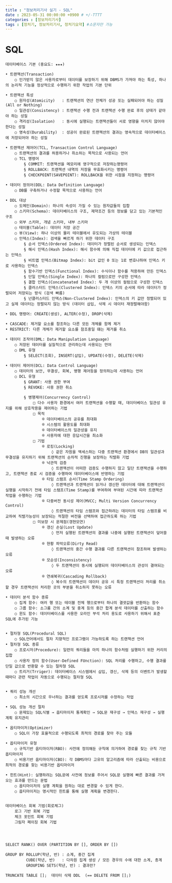 ```yaml
---
title : "정보처리기사 실기 - SQL"
date : 2023-05-31 00:00:00 +0900 # +/-TTTT
categories : [정보처리기사]
tags : [정처기, 정보처리기사, 정처기요약] #소문자만 가능
---
```


# **SQL**

	데이터베이스 기본 (중요도: ★★★)

	• 트랜잭션(Transaction)
		○ 인가받지 않은 사용자로부터 데이터를 보장하기 위해 DBMS가 가져야 하는 특성, 하나의 논리적 기능을 정상적으로 수행하기 위한 작업의 기본 단위
		
	• 트랜잭션 특성
		○ 원자성(Atomicity)   : 트랜잭션의 연산 전체가 성공 또는 실패되어야 하는 성질 (All or Nothing)
		○ 일관성(Consistency) : 트랜잭션 수행 전과 트랜잭션 수행 완료 후의 상태가 같아야 하는 성질
		○ 격리성(Isolation)   : 동시에 실행되는 트랜잭션들이 서로 영향을 미치지 않어야 한다는 성질
		○ 영속성(Durability)  : 성공이 완료된 트랜잭션의 결과는 영속적으로 데이터베이스에 저장되어야 하는 성질
		
	• 트랜잭션 제어어(TCL, Transaction Control Language)
		○ 트랜잭션의 결과를 허용하거나 취소하는 목적으로 사용되는 언어
		○ TCL 명령어
			§ COMMIT: 트랜잭션을 메모리에 영구적으로 저장하는명령어
			§ ROLLBACK: 트랜잭션 내역의 저장을 무효화시키는 명령어
			§ CHECKPOINT(SAVEPOINT): ROLLBACK을 위한 시점을 지정하는 명령어
			
	• 데이터 정의어(DDL: Data Definition Language)
		○ DB를 구축하거나 수정할 목적으로 사용하는 언어
		
	• DDL 대상
		○ 도메인(Domain): 하나의 속성이 가질 수 있는 원자값들의 집합
		○ 스키마(Schema): 데이터베이스의 구조, 제약조건 등의 정보를 담고 있는 기본적인 구조
		○ 외부 스키마, 개념 스키마, 내부 스키마
		○ 테이블(Table): 데이터 저장 공간
		○ 뷰(View): 하나 이상의 물리 테이블에서 유도되는 가상의 테이블
		○ 인덱스(Index): 검색을 빠르게 하기 위한 데이터 구조
			§ 순서 인덱스(Ordered Index): 데이터가 정렬된 순서로 생성되는 인덱스
			§ 해시 인덱스(Hash Index): 해시 함수에 의해 직접 데이터에 키 값으로 접근하는 인덱스
			§ 비트맵 인덱스(Bitmap Index): bit 값인 0 또는 1로 변호나하여 인덱스 키로 사용하는 인덱스
			§ 함수기반 인덱스(Functional Index): 수식이나 함수를 적용하여 만든 인덱스
			§ 단일 인덱스(Single Index): 하나의 컬럼으로만 구성한 인덱스
			§ 결합 인덱스(Concatenated Index): 두 개 이상의 컬럼으로 구성한 인덱스
			§ 클러스터드 인덱스(Clustered Index): 인덱스 키의 순서에 따라 데이터가 정렬되어 저장되는 방식 (검색 빠름)
			§ 넌클러스터드 인덱스(Non-Clustered Index): 인덱스의 키 값만 정렬되어 있고 실제 데이터는 정렬되지 않는 방식 (데이터 삽입, 삭제 시 데이터 재정렬해야함)
			
	• DDL 명령어: CREATE(생성), ALTER(수정), DROP(삭제)
	
	• CASCADE: 제거할 요소를 참조하는 다른 모든 개체를 함께 제거
	• RESTRICT: 다른 개체가 제거할 요소를 참조중일 떄는 제거를 취소
	
	• 데이터 조작어(DML: Data Manipulation Language)
		○ 저장된 데이터를 실질적으로 관리하는데 사용되는 언어
		○ DML 유형
			§ SELECT(조회), INSERT(삽입), UPDATE(수정), DELETE(삭제)
			
	• 데이터 제어어(DCL: Data Control Language)
		○ 데이터의 보안, 무결성, 회복, 병행 제어등을 정의하는데 사용하는 언어
		○ DCL 유형
			§ GRANT: 사용 권한 부여
			§ REVOKE: 사용 권한 취소
		
			§ 병행제어(Concurrency Control)
				□ 다수 사용자 환경에서 여러 트랜잭션을 수행할 때, 데이터베이스 일관성 유지를 위해 상호작용을 제어하는 기법
				□ 목적
					® 데이터베이스의 공유를 최대화
					® 시스템의 활용도를 최대화
					® 데이터베이스의 일관성을 유지
					® 사용자에 대한 응답시간을 최소화
				□ 기법
					® 로킹(Locking)
						◊ 같은 자원을 액세스하는 다중 트랜잭션 환경에서 DB의 일관성과 무결성을 유지하기 위해 트랜잭션의 순차적 진행을 보장하는 직렬화 기법
					® 낙관적 검증
						◊ 트랜잭션이 어떠한 검증도 수행하지 않고 일단 트랜잭션을 수행하고, 트랜잭션 종료 시 검증을 수행하여 데이터베이스에 반영하는 기법
					® 타임 스탬프 순서(Time Stamp Ordering)
						◊ 트랜잭션과 트랜잭션이 읽거나 갱신한 데이터에 대해 트랜잭션이 실행을 시작하기 전에 타임 스탬프(Time Stamp)를 부여하여 부여된 시간에 따라 트랜잭션 작업을 수행하는 기법
					® 다중버전 동시성 제어(MVCC; Multi Version Concurrency Control)
						◊ 트랜잭션의 타임 스탬프와 접근하려는 데이터의 타임 스탬프를 비교하여 직렬가능성이 보장되는 적절한 버전을 선택하여 접근하도록 하는 기법
				□ 미보장 시 문제점(갱현모연)
					® 갱신 손실(Lost Update)
						◊ 먼저 실행된 트랜잭션의 결과를 나중에 실행된 트랜잭션이 덮어쓸 때 발생하는 오류
					® 현황 파악오류(Dirty Read)
						◊ 트랜잭션의 중간 수행 결과를 다른 트랜잭션이 참조하여 발생하는 오류
					® 모순성(Inconsistency)
						◊ 두 트랜잭션이 동시에 실행되어 데이터베이스의 관성이 결여되는 오류
					® 연쇄복귀(Cascading Rollback)
						◊ 복수의 트랜잭션이 데이터 공유 시 특정 트랜잭션이 처리를 취소할 경우 트랜잭션이 처리한 곳의 부분을 취소하지 못하는 오류

	• 데이터 분석 함수 종류
		○ 집계 함수: 여러 행 또는 테이블 전체 행으로부터 하나의 결괏값을 반환하는 함수
		○ 그룹 함수: 소그룸 간의 소계 및 중계 등의 중간 합계 분석 데이터를 산출하는 함수
		○ 윈도 함수: 데이터베이스를 사용한 오라인 부석 처리 용도로 사용하기 위해서 표준 SQL에 추가된 기능
		

	• 절차형 SQL(Procedural SQL)
		○ SQL언어에서도 절차 지향적인 프로그램이 가능하도록 하는 트랜잭션 언어
	• 절차형 SQL 종류
		○ 프로시저(Procedure): 일련의 쿼리들을 마치 하나의 함수처럼 실행하기 위한 커리의 집합
		○ 사용자 정의 함수(User-Defined FUnction): SQL 처리를 수행하고, 수행 결과를 단일 값으로 반환할 수 있는 절차형 SQL
		○ 트리거(Trriger): 데이터베이스 시스템에서 삽입, 갱신, 삭제 등의 이벤트가 발생할 때마다 관련 작업이 자동으로 수행되는 절차형 SQL
 

	• 쿼리 성능 개선
		○ 최소의 시간으로 우너하는 결과를 얻도록 프로시저를 수정하는 작업
		
	• SQL 성능 개선 절차
		○ 문제있는 SQL식별 → 옵티마이저 통계확인 → SQL문 재구성 → 인덱스 재구성 → 실행계획 유지관리
		
	• 옵티마이저(Optimizer)
		○ SQL이 가장 효율적으로 수행되도록 최적의 경로를 찾아 주는 모듈
		
	• 옵티마이저 유형
		○ 규칙기반 옵티마이저(RBO): 사전에 정의해둔 규칙에 의거하여 경로를 찾는 규칙 기반 옵티마이저
		○ 비용기반 옵티마이저(CBO): 각 DBMS마다 고유의 알고리즘에 따라 산출되는 비용으로 최적의 경로를 찾는 비용기반 옵티마이저
		
	• 힌트(Hint): 실행하려는 SQL문에 사전에 정보를 주어서 SQL문 실행에 빠른 결과를 가져오는 효과를 만드는 문법
		○ 옵티마이저의 실행 계획을 원하는 대로 변경할 수 있게 한다.
		○ 옵티마이저는 명시적인 힌트를 통해 실행 계획을 변경한다.


	데이터베이스 회복 기법(회로체그)
		로그 기반 회복 기법
		체크 포인트 회복 기법
		그림자 페이징 회복 기법




	SELECT RANK() OVER (PARTITION BY [], ORDER BY [])

	GROUP BY ROLLUP(학년, 반) : 소계, 중간 집계
			 CUBE(학년, 반)   : 다차원 집계 생성 / 모든 경우의 수에 대한 소계, 총계
			 GROUPING SETS(학년, 반) : 결과만?
		
	TRUNCATE TABLE [];  데이터 삭제 DDL  (== DELETE FROM [];)
